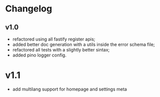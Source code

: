 # Changelog

## v1.0
* refactored using all fastify register apis;
* added better doc generation with a utils inside the error schema file;
* refactored all tests with a slightly better sintax;
* added pino logger config.

# v1.1
* add multilang support for homepage and settings meta